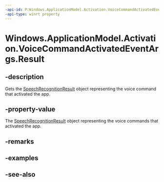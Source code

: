 ```yaml
---
-api-id: P:Windows.ApplicationModel.Activation.VoiceCommandActivatedEventArgs.Result
-api-type: winrt property
---
```


<!-- Property syntax
public Windows.Media.SpeechRecognition.SpeechRecognitionResult Result { get; }
-->

# Windows.ApplicationModel.Activation.VoiceCommandActivatedEventArgs.Result

## -description
Gets the [SpeechRecognitionResult](../windows.media.speechrecognition/speechrecognitionresult.md) object representing the voice command that activated the app.

## -property-value
The [SpeechRecognitionResult](../windows.media.speechrecognition/speechrecognitionresult.md) object representing the voice commands that activated the app.

## -remarks

## -examples

## -see-also

